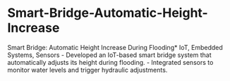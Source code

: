 # Smart-Bridge-Automatic-Height-Increase
Smart Bridge: Automatic Height Increase During Flooding*   IoT, Embedded Systems, Sensors  - Developed an IoT-based smart bridge system that automatically adjusts its height during flooding. - Integrated sensors to monitor water levels and trigger hydraulic adjustments.
